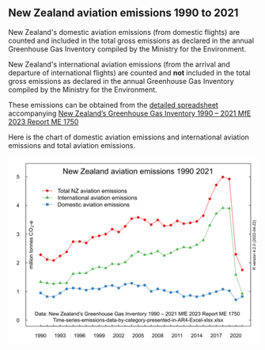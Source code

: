 ## New Zealand aviation emissions 1990 to 2021

New Zealand's domestic aviation emissions (from domestic flights) are counted and included in the total gross emissions as declared in the annual Greenhouse Gas Inventory compiled by the Ministry for the Environment. 

New Zealand's international aviation emissions (from the arrival and departure of international flights) are counted and **not** included in the total gross emissions as declared in the annual Greenhouse Gas Inventory compiled by the Ministry for the Environment. 

These emissions can be obtained from the [detailed spreadsheet](https://environment.govt.nz/assets/publications/climate-change/Time-series-emissions-data-by-category-presented-in-AR4-Excel-xlsx.xlsx) accompanying [New Zealand’s Greenhouse Gas Inventory 1990 – 2021 MfE 2023 Report ME 1750](https://environment.govt.nz/publications/new-zealands-greenhouse-gas-inventory-1990-2021/)

Here is the chart of domestic aviation emissions and international aviation emissions and total aviation emissions.

![](NZ-aviation-ghgs-2021-720.svg)

